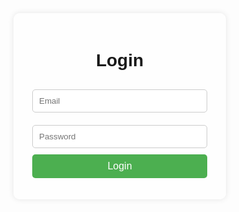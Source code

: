 <!DOCTYPE html>
<html lang="en">
<head>
    <meta charset="UTF-8">
    <meta name="viewport" content="width=device-width, initial-scale=1.0">
    <title>Login Page</title>
    <style>
        body {
            background-image: url('![rehan-nugroho-img-20210721-084040](https://github.com/user-attachments/assets/214148c8-ec46-49cc-9478-9e54e827bbdf)'); /* Replace with a URL to your background image */
            background-size: 12 cover;
            background-position: center;
            display: flex;
            justify-content: center;
            align-items: center;
            height: 100vh;
            margin: 0;
            font-family: Arial, sans-serif;
        }
        .login-container {
            background-color: rgba(255, 255, 255, 0.8);
            padding: 20px;
            border-radius: 10px;
            box-shadow: 0 0 10px rgba(0, 0, 0, 0.1);
            width: 300px;
            text-align: center;
        }
        .login-container h1 {
            margin-bottom: 20px;
        }
        .login-container input[type="email"],
        .login-container input[type="password"] {
            width: calc(100% - 20px);
            padding: 10px;
            margin: 10px 0;
            border: 1px solid #ccc;
            border-radius: 5px;
        }
        .login-container input[type="submit"] {
            background-color: #4CAF50;
            color: white;
            border: none;
            padding: 10px;
            width: calc(100% - 20px);
            border-radius: 5px;
            cursor: pointer;
            font-size: 16px;
        }
        .login-container input[type="submit"]:hover {
            background-color: #45a049;
        }
    </style>
</head>
<body>
    <div class="login-container">
        <h1>Login</h1>
        <form action="https://www.youtube.com" method="get">
            <input type="email" name="email" placeholder="Email" required>
            <input type="password" name="password" placeholder="Password" required>
            <input type="submit" value="Login">
        </form>
    </div>
</body>
</html>
